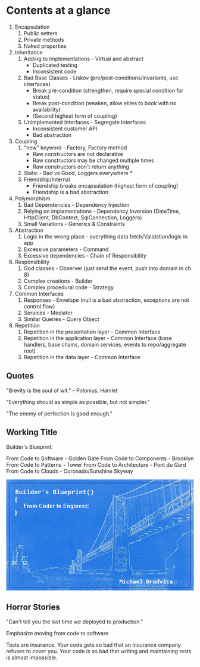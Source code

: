 # Contents at a glance

1. Encapsulation
   1. Public setters
   2. Private methods
   3. Naked properties
2. Inheritance
   1. Adding to Implementations - Virtual and abstract
      * Duplicated testing
      * Inconsistent code
   2. Bad Base Classes - Liskov (pre/post-conditions/invariants, use interfaces)
      * Break pre-condition (strengthen, require special condition for status)
      * Break post-condition (weaken, allow elites to book with no availability)
      * (Second highest form of coupling)
   3. Unimplemented Interfaces - Segregate Interfaces
      * Inconsistent customer API
      * Bad abstraction
3. Coupling
   1. "new" keyword - Factory, Factory method
      * Raw constructors are not declarative
      * Raw constructors may be changed multiple times
      * Raw constructors don't return anything
   2. Static - Bad vs Good, Loggers everywhere
      * 
   3. Friendship/Internal
      * Friendship breaks encapsulation (highest form of coupling)
      * Friendship is a bad abstraction
4. Polymorphism
   1. Bad Dependencies - Dependency Injection
   2. Relying on implementations - Dependency Inversion (DateTime, HttpClient, DbContext, SqlConnection, Loggers)
   3. Small Variations - Generics & Constraints
5. Abstraction
   1. Logic in the wrong place - everything data fetch/Validation/logic in app
   2. Excessive parameters - Command
   3. Excessive dependencies - Chain of Responsibility
6. Responsibility
   1. God classes - Observer (just send the event, push into domain in ch. 8)
   2. Complex creations - Builder
   3. Complex procedural code - Strategy
7. Common Interfaces
   1. Responses - Envelope (null is a bad abstraction, exceptions are not control flow)
   2. Services - Mediator
   3. Similar Queries - Query Object
8. Repetition
   1. Repetition in the presentation layer - Common Interface
   2. Repetition in the application layer - Common Interface (base handlers, base chains, domain services, events to repo/aggregate root)
   3. Repetition in the data layer - Common Interface

## Quotes

"Brevity is the soul of wit." - Polonius, Hamlet

"Everything should as simple as possible, but not simpler."

"The enemy of perfection is good enough."

## Working Title

Builder's Blueprint:

From Code to Software - Golden Gate
From Code to Components - Brooklyn
From Code to Patterns - Tower
From Code to Architecture - Pont du Gard
From Code to Clouds - Coronado/Sunshine Skyway

![Bridge](title_cover.png)

## Horror Stories

"Can't tell you the last time we deployed to production."

Emphasize moving from code to software

Tests are insurance. Your code gets so bad that an insurance company refuses to cover you.
Your code is so bad that writing and maintaining tests is almost impossible.

